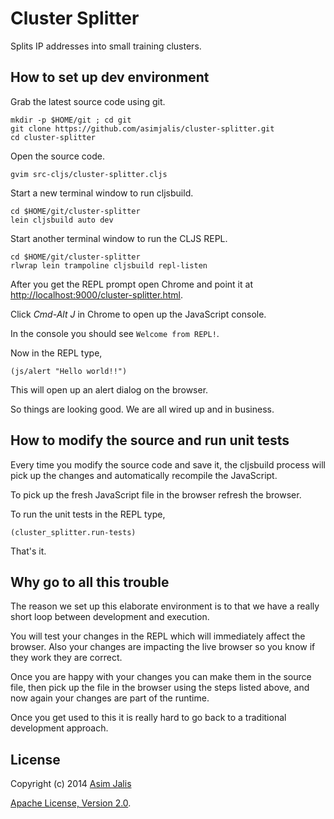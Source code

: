 # Cluster Splitter

Splits IP addresses into small training clusters.

## How to set up dev environment

Grab the latest source code using git.

    mkdir -p $HOME/git ; cd git
    git clone https://github.com/asimjalis/cluster-splitter.git
    cd cluster-splitter

Open the source code.

    gvim src-cljs/cluster-splitter.cljs 

Start a new terminal window to run cljsbuild. 

    cd $HOME/git/cluster-splitter
    lein cljsbuild auto dev
    
Start another terminal window to run the CLJS REPL.

    cd $HOME/git/cluster-splitter
    rlwrap lein trampoline cljsbuild repl-listen 
    
After you get the REPL prompt open Chrome and point it at
<http://localhost:9000/cluster-splitter.html>. 

Click *Cmd-Alt J* in Chrome to open up the JavaScript console.

In the console you should see `Welcome from REPL!`. 

Now in the REPL type,

    (js/alert "Hello world!!")

This will open up an alert dialog on the browser.

So things are looking good. We are all wired up and in business.

## How to modify the source and run unit tests

Every time you modify the source code and save it, the cljsbuild
process will pick up the changes and automatically recompile the
JavaScript. 

To pick up the fresh JavaScript file in the browser refresh the
browser.

To run the unit tests in the REPL type,

    (cluster_splitter.run-tests)

That's it.

## Why go to all this trouble

The reason we set up this elaborate environment is to that we have a
really short loop between development and execution.

You will test your changes in the REPL which will immediately affect
the browser. Also your changes are impacting the live browser so you
know if they work they are correct.

Once you are happy with your changes you can make them in the source
file, then pick up the file in the browser using the steps listed
above, and now again your changes are part of the runtime.

Once you get used to this it is really hard to go back to a
traditional development approach.

## License

Copyright (c) 2014 [Asim Jalis](http://twitter.com/asimjalis)

[Apache License, Version 2.0](http://www.apache.org/licenses/LICENSE-2.0.html).
